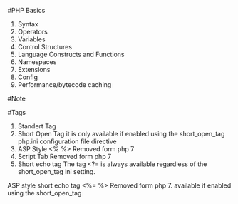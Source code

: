 #PHP Basics
1. Syntax
2. Operators
3. Variables
4. Control Structures
5. Language Constructs and Functions
6. Namespaces 
7. Extensions
8. Config
9. Performance/bytecode caching


#Note

#Tags
1. Standert Tag <?php ?>
2. Short Open Tag <? ?>    it is only available if enabled using the short_open_tag php.ini configuration file directive
3. ASP Style <% %>  Removed form php 7
4. Script Tab <script language="php"></script>  Removed form php 7
5. Short echo tag <?= ?> The tag <?= is always available regardless of the short_open_tag ini setting.

 ASP style short echo tag <%= %> Removed form php 7. available if enabled using the short_open_tag



